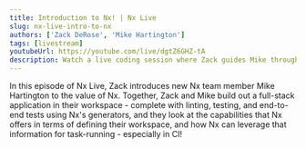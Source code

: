 ```yaml
---
title: Introduction to Nx! | Nx Live
slug: nx-live-intro-to-nx
authors: ['Zack DeRose', 'Mike Hartington']
tags: [livestream]
youtubeUrl: https://youtube.com/live/dgtZ6GHZ-tA
description: Watch a live coding session where Zack guides Mike through building a full-stack app with Nx, showcasing key features and best practices.
---
```


In this episode of Nx Live, Zack introduces new Nx team member Mike Hartington to the value of Nx. Together, Zack and Mike build out a full-stack application in their workspace - complete with linting, testing, and end-to-end tests using Nx's generators, and they look at the capabilities that Nx offers in terms of defining their workspace, and how Nx can leverage that information for task-running - especially in CI!

